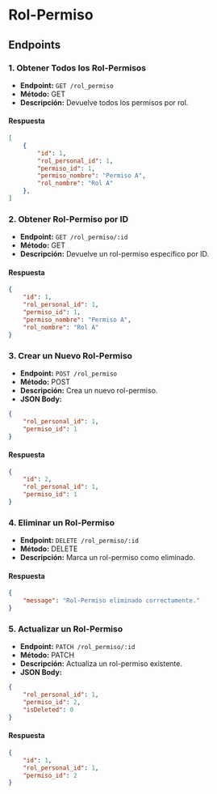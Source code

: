 # Rol-Permiso

## Endpoints

### 1. Obtener Todos los Rol-Permisos
- **Endpoint:** `GET /rol_permiso`
- **Método:** GET
- **Descripción:** Devuelve todos los permisos por rol.

#### Respuesta
```json
[
    {
        "id": 1,
        "rol_personal_id": 1,
        "permiso_id": 1,
        "permiso_nombre": "Permiso A",
        "rol_nombre": "Rol A"
    },
]
```

### 2. Obtener Rol-Permiso por ID
- **Endpoint:** `GET /rol_permiso/:id`
- **Método:** GET
- **Descripción:** Devuelve un rol-permiso específico por ID.

#### Respuesta
```json
{
    "id": 1,
    "rol_personal_id": 1,
    "permiso_id": 1,
    "permiso_nombre": "Permiso A",
    "rol_nombre": "Rol A"
}
```

### 3. Crear un Nuevo Rol-Permiso
- **Endpoint:** `POST /rol_permiso`
- **Método:** POST
- **Descripción:** Crea un nuevo rol-permiso.
- **JSON Body:**
```json
{
    "rol_personal_id": 1,
    "permiso_id": 1
}
```

#### Respuesta
```json
{
    "id": 2,
    "rol_personal_id": 1,
    "permiso_id": 1
}
```

### 4. Eliminar un Rol-Permiso
- **Endpoint:** `DELETE /rol_permiso/:id`
- **Método:** DELETE
- **Descripción:** Marca un rol-permiso como eliminado.

#### Respuesta
```json
{
    "message": "Rol-Permiso eliminado correctamente."
}
```

### 5. Actualizar un Rol-Permiso
- **Endpoint:** `PATCH /rol_permiso/:id`
- **Método:** PATCH
- **Descripción:** Actualiza un rol-permiso existente.
- **JSON Body:**
```json
{
    "rol_personal_id": 1,
    "permiso_id": 2,
    "isDeleted": 0
}
```

#### Respuesta
```json
{
    "id": 1,
    "rol_personal_id": 1,
    "permiso_id": 2
}
```